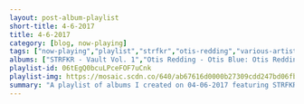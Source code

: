 ```yaml
---
layout: post-album-playlist
short-title: 4-6-2017
title: 4-6-2017
category: [blog, now-playing]
tags: ["now-playing","playlist","strfkr","otis-redding","various-artists","various-artists","blink-182","dr.-dog","various-artists","various-artists"]
albums: ["STRFKR - Vault Vol. 1","Otis Redding - Otis Blue: Otis Redding Sings Soul (Collector's Edition)","Various Artists - Quantic Presents... The World's Rarest Funk 45s","Various Artists - More Life","blink-182 - Parking Lot","blink-182 - Misery","Dr. Dog - Abandoned Mansion","Various Artists - Black America Again","Various Artists - AT.LONG.LAST.A"]
playlist-id: 06tEgQ0bcuLPceFOF7uCnk
playlist-img: https://mosaic.scdn.co/640/ab67616d0000b27309cdd247bd06fb04470aa4b8ab67616d0000b2734f0fd9dad63977146e685700ab67616d0000b27397bb905499206f3ae50ff367ab67616d0000b273bf0f55b85d7b6ef901a75987
summary: "A playlist of albums I created on 04-06-2017 featuring STRFKR, Otis Redding, Various Artists, Various Artists, blink-182, blink-182, Dr. Dog, Various Artists, and Various Artists"
---
```

